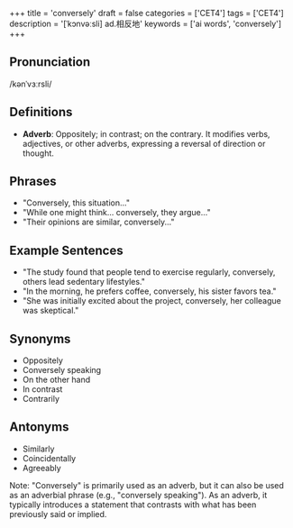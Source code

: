 +++
title = 'conversely'
draft = false
categories = ['CET4']
tags = ['CET4']
description = '[ˈkɔnvəːsli] ad.相反地'
keywords = ['ai words', 'conversely']
+++

## Pronunciation
/kənˈvɜːrsli/

## Definitions
- **Adverb**: Oppositely; in contrast; on the contrary. It modifies verbs, adjectives, or other adverbs, expressing a reversal of direction or thought.

## Phrases
- "Conversely, this situation..."
- "While one might think... conversely, they argue..."
- "Their opinions are similar, conversely..."

## Example Sentences
- "The study found that people tend to exercise regularly, conversely, others lead sedentary lifestyles."
- "In the morning, he prefers coffee, conversely, his sister favors tea."
- "She was initially excited about the project, conversely, her colleague was skeptical."

## Synonyms
- Oppositely
- Conversely speaking
- On the other hand
- In contrast
- Contrarily

## Antonyms
- Similarly
- Coincidentally
- Agreeably

Note: "Conversely" is primarily used as an adverb, but it can also be used as an adverbial phrase (e.g., "conversely speaking"). As an adverb, it typically introduces a statement that contrasts with what has been previously said or implied.
